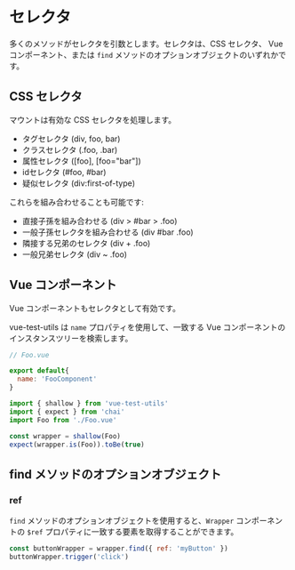 # セレクタ

多くのメソッドがセレクタを引数とします。セレクタは、CSS セレクタ、 Vue コンポーネント、または `find` メソッドのオプションオブジェクトのいずれかです。

## CSS セレクタ

マウントは有効な CSS セレクタを処理します。

- タグセレクタ (div, foo, bar)
- クラスセレクタ (.foo, .bar)
- 属性セレクタ ([foo], [foo="bar"])
- idセレクタ (#foo, #bar)
- 疑似セレクタ (div:first-of-type)

これらを組み合わせることも可能です:

- 直接子孫を組み合わせる (div > #bar > .foo)
- 一般子孫セレクタを組み合わせる (div #bar .foo)
- 隣接する兄弟のセレクタ (div + .foo)
- 一般兄弟セレクタ (div ~ .foo)

## Vue コンポーネント

Vue コンポーネントもセレクタとして有効です。

vue-test-utils は `name` プロパティを使用して、一致する Vue コンポーネントのインスタンスツリーを検索します。

```js
// Foo.vue

export default{
  name: 'FooComponent'
}
```

```js
import { shallow } from 'vue-test-utils'
import { expect } from 'chai'
import Foo from './Foo.vue'

const wrapper = shallow(Foo)
expect(wrapper.is(Foo)).toBe(true)
```

## find メソッドのオプションオブジェクト

### ref

`find` メソッドのオプションオブジェクトを使用すると、`Wrapper` コンポーネントの `$ref` プロパティに一致する要素を取得することができます。

```js
const buttonWrapper = wrapper.find({ ref: 'myButton' })
buttonWrapper.trigger('click')
```
